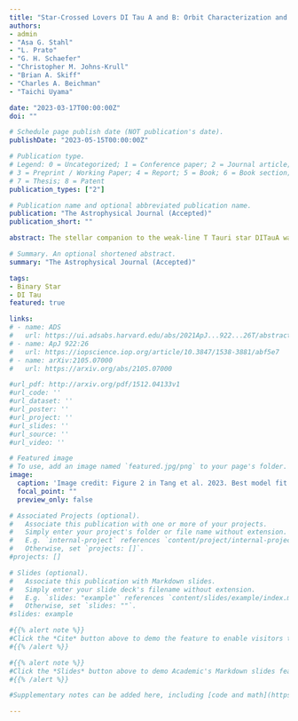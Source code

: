 ```yaml
---
title: "Star-Crossed Lovers DI Tau A and B: Orbit Characterization and Physical Properties Determination"
authors:
- admin
- "Asa G. Stahl"
- "L. Prato"
- "G. H. Schaefer"
- "Christopher M. Johns-Krull"
- "Brian A. Skiff"
- "Charles A. Beichman"
- "Taichi Uyama"

date: "2023-03-17T00:00:00Z"
doi: ""

# Schedule page publish date (NOT publication's date).
publishDate: "2023-05-15T00:00:00Z"

# Publication type.
# Legend: 0 = Uncategorized; 1 = Conference paper; 2 = Journal article;
# 3 = Preprint / Working Paper; 4 = Report; 5 = Book; 6 = Book section;
# 7 = Thesis; 8 = Patent
publication_types: ["2"]

# Publication name and optional abbreviated publication name.
publication: "The Astrophysical Journal (Accepted)"
publication_short: ""

abstract: The stellar companion to the weak-line T Tauri star DITauA was first discovered by the lunar occultation technique in 1989 and was subsequently confirmed by a speckle imaging observation in 1991. It has not been detected since, despite being targeted by five different studies that used a variety of methods and spanned more than 20 years. Here, we report the serendipitous rediscovery of DI Tau B during our Young Exoplanets Spectroscopic Survey (YESS). Using radial velocity data from YESS spanning 17 years, new adaptive optics observations from KeckII, and a variety of other data from the literature, we derive a preliminary orbital solution for the system that effectively explains the detection and (almost all of the) non-detection history of DI Tau B. We estimate the dynamical masses of both components, finding that the large mass difference (q ∼0.17) and long orbital period (≳35 years) make DI Tau system a noteworthy and valuable addition to studies of stellar evolution and pre-main-sequence models. With a long orbital period and a small flux ratio (f2/f1) between DI Tau A and B, additional measurements are needed for a better comparison between these observational results and pre-main-sequence models. Finally, we report an average surface magnetic field strength for DI Tau A, of ∼0.55 kG, which is unusually low in the context of young active stars.

# Summary. An optional shortened abstract.
summary: "The Astrophysical Journal (Accepted)"

tags:
- Binary Star
- DI Tau
featured: true

links:
# - name: ADS
#   url: https://ui.adsabs.harvard.edu/abs/2021ApJ...922...26T/abstract
# - name: ApJ 922:26
#   url: https://iopscience.iop.org/article/10.3847/1538-3881/abf5e7
# - name: arXiv:2105.07000
#   url: https://arxiv.org/abs/2105.07000

#url_pdf: http://arxiv.org/pdf/1512.04133v1
#url_code: ''
#url_dataset: ''
#url_poster: ''
#url_project: ''
#url_slides: ''
#url_source: ''
#url_video: ''

# Featured image
# To use, add an image named `featured.jpg/png` to your page's folder.
image:
  caption: 'Image credit: Figure 2 in Tang et al. 2023. Best model fit for DITau AB'
  focal_point: ""
  preview_only: false

# Associated Projects (optional).
#   Associate this publication with one or more of your projects.
#   Simply enter your project's folder or file name without extension.
#   E.g. `internal-project` references `content/project/internal-project/index.md`.
#   Otherwise, set `projects: []`.
#projects: []

# Slides (optional).
#   Associate this publication with Markdown slides.
#   Simply enter your slide deck's filename without extension.
#   E.g. `slides: "example"` references `content/slides/example/index.md`.
#   Otherwise, set `slides: ""`.
#slides: example

#{{% alert note %}}
#Click the *Cite* button above to demo the feature to enable visitors to import publication metadata into their reference #management software.
#{{% /alert %}}

#{{% alert note %}}
#Click the *Slides* button above to demo Academic's Markdown slides feature.
#{{% /alert %}}

#Supplementary notes can be added here, including [code and math](https://sourcethemes.com/academic/docs/writing-markdown-#latex/).

---
```


